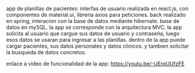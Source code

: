 app de planillas de pacientes:
interfas de usuario realizada en react.js, con componentes de material.ui, libreria axios para peticiones.
back realizado en spring, interacion con la base de datos mediante hibernate.
base de datos en mySQL.
la app se corresponde con la arquitectura MVC.
la app solicita al usuario que cargue sus datos de usuario y contraseña, luego esos datos se usaran para ingresar a las planillas. 
dentro de la app puede cargar pacientes, sus datos personales y datos clinicos. y tambien solicitar la busqueda de datos concretos.


enlace a video de funcionalidad de la app: https://youtu.be/-UErqUUfzFE
